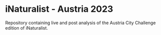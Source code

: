 # iNaturalist - Austria 2023

Repository containing live and post analysis of the Austria City Challenge edition of iNaturalist.
